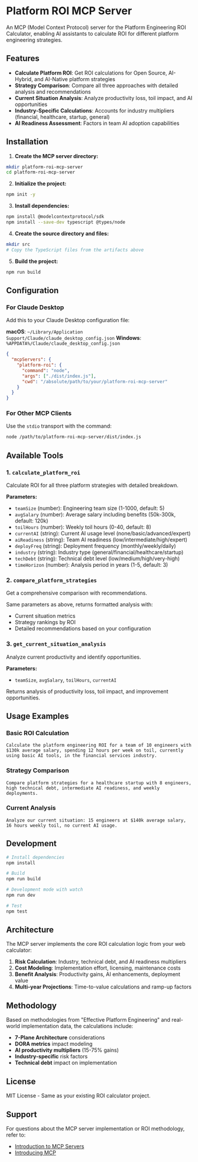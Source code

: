 # Platform ROI MCP Server

An MCP (Model Context Protocol) server for the Platform Engineering ROI Calculator, enabling AI assistants to calculate ROI for different platform engineering strategies.

## Features

- **Calculate Platform ROI**: Get ROI calculations for Open Source, AI-Hybrid, and AI-Native platform strategies
- **Strategy Comparison**: Compare all three approaches with detailed analysis and recommendations  
- **Current Situation Analysis**: Analyze productivity loss, toil impact, and AI opportunities
- **Industry-Specific Calculations**: Accounts for industry multipliers (financial, healthcare, startup, general)
- **AI Readiness Assessment**: Factors in team AI adoption capabilities

## Installation

1. **Create the MCP server directory:**
```bash
mkdir platform-roi-mcp-server
cd platform-roi-mcp-server
```

2. **Initialize the project:**
```bash
npm init -y
```

3. **Install dependencies:**
```bash
npm install @modelcontextprotocol/sdk
npm install --save-dev typescript @types/node
```

4. **Create the source directory and files:**
```bash
mkdir src
# Copy the TypeScript files from the artifacts above
```

5. **Build the project:**
```bash
npm run build
```

## Configuration

### For Claude Desktop

Add this to your Claude Desktop configuration file:

**macOS**: `~/Library/Application Support/Claude/claude_desktop_config.json`
**Windows**: `%APPDATA%/Claude/claude_desktop_config.json`

```json
{
  "mcpServers": {
    "platform-roi": {
      "command": "node",
      "args": ["./dist/index.js"],
      "cwd": "/absolute/path/to/your/platform-roi-mcp-server"
    }
  }
}
```

### For Other MCP Clients

Use the `stdio` transport with the command:
```bash
node /path/to/platform-roi-mcp-server/dist/index.js
```

## Available Tools

### 1. `calculate_platform_roi`
Calculate ROI for all three platform strategies with detailed breakdown.

**Parameters:**
- `teamSize` (number): Engineering team size (1-1000, default: 5)
- `avgSalary` (number): Average salary including benefits (50k-300k, default: 120k)  
- `toilHours` (number): Weekly toil hours (0-40, default: 8)
- `currentAI` (string): Current AI usage level (none/basic/advanced/expert)
- `aiReadiness` (string): Team AI readiness (low/intermediate/high/expert)
- `deployFreq` (string): Deployment frequency (monthly/weekly/daily)
- `industry` (string): Industry type (general/financial/healthcare/startup)
- `techDebt` (string): Technical debt level (low/medium/high/very-high)
- `timeHorizon` (number): Analysis period in years (1-5, default: 3)

### 2. `compare_platform_strategies`
Get a comprehensive comparison with recommendations.

Same parameters as above, returns formatted analysis with:
- Current situation metrics
- Strategy rankings by ROI
- Detailed recommendations based on your configuration

### 3. `get_current_situation_analysis`
Analyze current productivity and identify opportunities.

**Parameters:**
- `teamSize`, `avgSalary`, `toilHours`, `currentAI`

Returns analysis of productivity loss, toil impact, and improvement opportunities.

## Usage Examples

### Basic ROI Calculation
```
Calculate the platform engineering ROI for a team of 10 engineers with $130k average salary, spending 12 hours per week on toil, currently using basic AI tools, in the financial services industry.
```

### Strategy Comparison
```
Compare platform strategies for a healthcare startup with 8 engineers, high technical debt, intermediate AI readiness, and weekly deployments.
```

### Current Analysis
```
Analyze our current situation: 15 engineers at $140k average salary, 16 hours weekly toil, no current AI usage.
```

## Development

```bash
# Install dependencies
npm install

# Build
npm run build

# Development mode with watch
npm run dev

# Test
npm test
```

## Architecture

The MCP server implements the core ROI calculation logic from your web calculator:

1. **Risk Calculation**: Industry, technical debt, and AI readiness multipliers
2. **Cost Modeling**: Implementation effort, licensing, maintenance costs
3. **Benefit Analysis**: Productivity gains, AI enhancements, deployment value
4. **Multi-year Projections**: Time-to-value calculations and ramp-up factors

## Methodology

Based on methodologies from "Effective Platform Engineering" and real-world implementation data, the calculations include:

- **7-Plane Architecture** considerations
- **DORA metrics** impact modeling  
- **AI productivity multipliers** (15-75% gains)
- **Industry-specific** risk factors
- **Technical debt** impact on implementation

## License

MIT License - Same as your existing ROI calculator project.

## Support

For questions about the MCP server implementation or ROI methodology, refer to:
- [Introduction to MCP Servers](https://dev.to/pavanbelagatti/model-context-protocol-mcp-101-a-hands-on-beginners-guide-47ho)
- [Introducing MCP](https://effectiveplatformengineering.com](https://www.anthropic.com/news/model-context-protocol))
